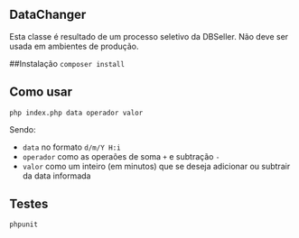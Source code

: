 ## DataChanger
Esta classe é resultado de um processo seletivo da DBSeller. Não deve ser usada em ambientes de produção.

##Instalação
`composer install`

## Como usar
`php index.php data operador valor`

Sendo:
* `data` no formato `d/m/Y H:i`
* `operador` como as operaões de soma `+` e subtração `-` 
* `valor` como um inteiro (em minutos) que se deseja adicionar ou subtrair da data informada

## Testes
`phpunit`